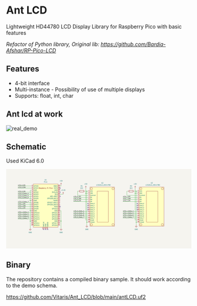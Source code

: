 # Ant LCD
Lightweight HD44780 LCD Display Library for Raspberry Pico with basic features

*Refactor of Python library, Original lib:
https://github.com/Bardia-Afshar/RP-Pico-LCD*

## Features
* 4-bit interface
* Multi-instance - Possibility of use of multiple displays
* Supports: float, int, char

## Ant lcd at work
![real_demo](https://github.com/Vitaris/Ant_LCD/blob/main/img/ant_lcd_demo.gif)

## Schematic

Used KiCad 6.0

![schema](https://github.com/Vitaris/Ant_LCD/blob/main/img/demo_schema_2_lcds.png)

## Binary

The repository contains a compiled binary sample. It should work according to the demo schema.

https://github.com/Vitaris/Ant_LCD/blob/main/antLCD.uf2

